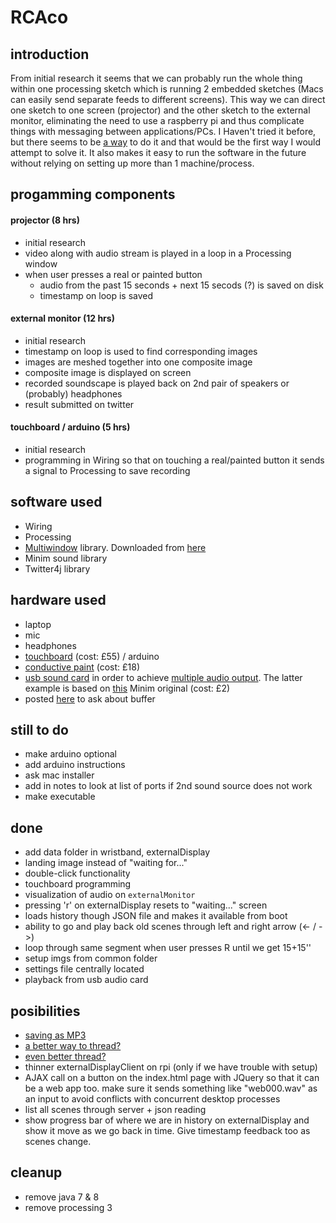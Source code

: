 # RCAco

## introduction
From initial research it seems that we can probably run the whole thing within one processing sketch which is running 2 embedded sketches (Macs can easily send separate feeds to different screens). This way we can direct one sketch to one screen (projector) and the other sketch to the external monitor, eliminating the need to use a raspberry pi and thus complicate things with messaging between applications/PCs. I Haven't tried it before, but there seems to be [a way](http://www.gicentre.net/utils/multiwindow/) to do it and that would be the first way I would attempt to solve it. It also makes it easy to run the software in the future without relying on setting up more than 1 machine/process.

## progamming components

#### projector (8 hrs)
* initial research
* video along with audio stream is played in a loop in a Processing window
* when user presses a real or painted button
  * audio from the past 15 seconds + next 15 secods (?) is saved on disk
  * timestamp on loop is saved
  
#### external monitor (12 hrs)
* initial research
* timestamp on loop is used to find corresponding images
* images are meshed together into one composite image
* composite image is displayed on screen
* recorded soundscape is played back on 2nd pair of speakers or (probably) headphones
* result submitted on twitter

#### touchboard / arduino (5 hrs)
* initial research
* programming in Wiring so that on touching a real/painted button it sends a signal to Processing to save recording

## software used
* Wiring
* Processing
* [Multiwindow](http://www.gicentre.net/utils/multiwindow/) library. Downloaded from [here](http://www.gicentre.net/software/#/utils/)
* Minim sound library
* Twitter4j library

## hardware used
* laptop
* mic
* headphones
* [touchboard](http://www.bareconductive.com/shop/touch-board/) (cost: £55) / arduino
* [conductive paint](http://www.bareconductive.com/shop/electric-paint-50ml/) (cost: £18)
* [usb sound card](http://www.amazon.co.uk/USB2-0-External-Quality-Channel-Adapter/dp/B003ZM0XIY/ref=sr_1_1?ie=UTF8&qid=1433022900&sr=8-1&keywords=usb+sound+card) in order to achieve [multiple audio output](http://forum.processing.org/two/discussion/3109/how-to-get-multiple-audio-outputs-with-minim). The latter example is based on [this](http://code.compartmental.net/minim/examples/Minim/setOutputMixer/) Minim original (cost: £2)
* posted [here](http://forum.processing.org/two/discussion/11155/record-past-15-seconds-of-microphone-with-minim) to ask about buffer

## still to do
* make arduino optional 
* add arduino instructions
* ask mac installer
* add in notes to look at list of ports if 2nd sound source does not work
* make executable

## done
* add data folder in wristband, externalDisplay
* landing image instead of "waiting for..."
* double-click functionality
* touchboard programming
* visualization of audio on `externalMonitor`
* pressing 'r' on externalDisplay resets to "waiting..." screen
* loads history though JSON file and makes it available from boot
* ability to go and play back old scenes through left and right arrow (<- / ->)
* loop through same segment when user presses R until we get 15+15''
* setup imgs from common folder
* settings file centrally located
* playback from usb audio card

## posibilities
* [saving as MP3](http://sourceforge.net/p/lame/mailman/message/11484009/)
* [a better way to thread?](http://w3facility.org/question/running-a-scrapy-spider-in-the-background-in-a-flask-app/)
* [even better thread?](http://blog.miguelgrinberg.com/post/the-flask-mega-tutorial-part-xi-email-support)
* thinner externalDisplayClient on rpi (only if we have trouble with setup)
* AJAX call on a button on the index.html page with JQuery so that it can be a web app too. make sure it sends something like "web000.wav" as an input to avoid conflicts with concurrent desktop processes
* list all scenes through server + json reading
* show progress bar of where we are in history on externalDisplay and show it move as we go back in time. Give timestamp feedback too as scenes change.

## cleanup
* remove java 7 & 8
* remove processing 3
